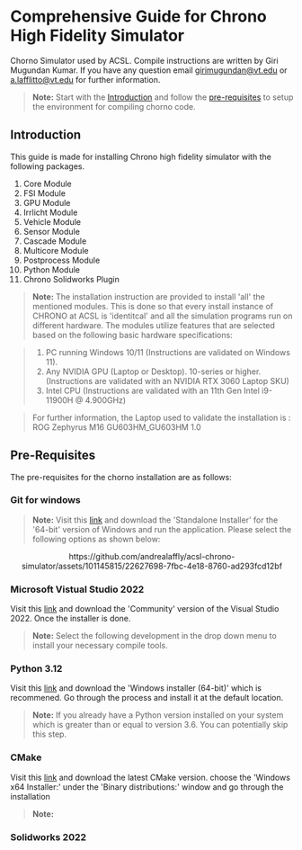 # Comprehensive Guide for Chrono High Fidelity Simulator 
Chorno Simulator used by ACSL. Compile instructions are written by Giri Mugundan Kumar. If you have any question email girimugundan@vt.edu or a.lafflitto@vt.edu for further information.

> **Note:** Start with the [Introduction](#introduction) and follow the [pre-requisites](#pre-requisites) to setup the environment for compiling chorno code.

## Introduction
This guide is made for installing Chrono high fidelity simulator with the following packages. 

1. Core Module
2. FSI Module
3. GPU Module
4. Irrlicht Module
5. Vehicle Module
6. Sensor Module
7. Cascade Module
8. Multicore Module
9. Postprocess Module
10. Python Module
12. Chrono Solidworks Plugin

> **Note:** The installation instruction are provided to install 'all' the mentioned modules. This is done so that every install instance of CHRONO at ACSL is 'identitcal' and all the simulation programs run on different hardware. The modules utilize features that are selected based on the following basic hardware specifications:

> 1. PC running Windows 10/11 (Instructions are validated on Windows 11).
> 2. Any NVIDIA GPU (Laptop or Desktop). 10-series or higher. (Instructions are validated with an NVIDIA RTX 3060 Laptop SKU)
> 3. Intel CPU (Instructions are validated with an 11th Gen Intel i9-11900H @ 4.900GHz)

> For further information, the Laptop used to validate the installation is : ROG Zephyrus M16 GU603HM_GU603HM 1.0

## Pre-Requisites
The pre-requisites for the chorno installation are as follows:

### Git for windows

> **Note:** Visit this [link](https://git-scm.com/download/win) and download the 'Standalone Installer' for the '64-bit' version of Windows and run the application. Please select the following options as shown below:

<div align="center">
https://github.com/andrealaffly/acsl-chrono-simulator/assets/101145815/22627698-7fbc-4e18-8760-ad293fcd12bf
</div>


### Microsoft Vistual Studio 2022

Visit this [link](https://visualstudio.microsoft.com/downloads/) and download the 'Community' version of the Visual Studio 2022. Once the installer is done. 
> **Note:** Select the following development in the drop down menu to install your necessary compile tools.

### Python 3.12

Visit this [link](https://www.python.org/downloads/release/python-3122/) and download the 'Windows installer (64-bit)' which is recommened. Go through the process and install it at the default location.

> **Note:** If you already have a Python version installed on your system which is greater than or equal to version 3.6. You can potentially skip this step.

### CMake 

Visit this [link](https://cmake.org/download/) and download the latest CMake version. choose the 'Windows x64 Installer:' under the 'Binary distributions:' window and go through the installation

> **Note:**

### Solidworks 2022 
